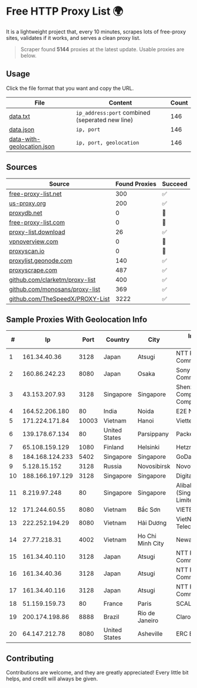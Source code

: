 
# Free HTTP Proxy List 🌍

It is a lightweight project that, every 10 minutes, scrapes lots of free-proxy sites, validates if it works, and serves a clean proxy list.


> Scraper found **5144** proxies at the latest update. Usable proxies are below.

## Usage

Click the file format that you want and copy the URL.


|File|Content|Count|
|----|-------|-----|
|[data.txt](https://raw.githubusercontent.com/themiralay/Proxy-List-World/master/data.txt)|`ip_address:port` combined (seperated new line)|146|
|[data.json](https://raw.githubusercontent.com/themiralay/Proxy-List-World/master/data.json)|`ip, port`|146|
|[data-with-geolocation.json](https://raw.githubusercontent.com/themiralay/Proxy-List-World/master/data-with-geolocation.json)|`ip, port, geolocation`|146|

## Sources

|Source|Found Proxies|Succeed|
|------|-------------|-------|
|[free-proxy-list.net](https://free-proxy-list.net)|300|✅|
|[us-proxy.org](https://www.us-proxy.org)|200|✅|
|[proxydb.net](http://proxydb.net)|0|🚫|
|[free-proxy-list.com](https://free-proxy-list.com/?page=&port=&type%5B%5D=http&type%5B%5D=https&up_time=0&search=Search)|0|🚫|
|[proxy-list.download](https://www.proxy-list.download/HTTP)|26|✅|
|[vpnoverview.com](https://vpnoverview.com/privacy/anonymous-browsing/free-proxy-servers)|0|🚫|
|[proxyscan.io](https://www.proxyscan.io)|0|🚫|
|[proxylist.geonode.com](https://proxylist.geonode.com/api/proxy-list?limit=300&page=1&sort_by=lastChecked&sort_type=desc&protocols=http,https)|140|✅|
|[proxyscrape.com](https://api.proxyscrape.com/v2/?request=displayproxies&protocol=http&timeout=10000&country=all&ssl=all&anonymity=all)|487|✅|
|[github.com/clarketm/proxy-list](https://raw.githubusercontent.com/clarketm/proxy-list/master/proxy-list-raw.txt)|400|✅|
|[github.com/monosans/proxy-list](https://raw.githubusercontent.com/monosans/proxy-list/main/proxies/http.txt)|369|✅|
|[github.com/TheSpeedX/PROXY-List](https://raw.githubusercontent.com/TheSpeedX/PROXY-List/master/http.txt)|3222|✅|


## Sample Proxies With Geolocation Info

|#|Ip|Port|Country|City|Internet Service Provider|
|-|--|----|-------|----|-------------------------|
|1|161.34.40.36|3128|Japan|Atsugi|NTT PC Communications, Inc.|
|2|160.86.242.23|8080|Japan|Osaka|Sony Network Communications Inc|
|3|43.153.207.93|3128|Singapore|Singapore|Shenzhen Tencent Computer Systems Company Limited|
|4|164.52.206.180|80|India|Noida|E2E Networks Limited|
|5|171.224.171.84|10003|Vietnam|Hanoi|Viettel Corporation|
|6|139.178.67.134|80|United States|Parsippany|Packet Host, Inc.|
|7|65.108.159.129|1080|Finland|Helsinki|Hetzner Online GmbH|
|8|184.168.124.233|5402|Singapore|Singapore|GoDaddy.com, LLC|
|9|5.128.15.152|3128|Russia|Novosibirsk|Novotelecom Ltd|
|10|188.166.197.129|3128|Singapore|Singapore|DigitalOcean, LLC|
|11|8.219.97.248|80|Singapore|Singapore|Alibaba Cloud (Singapore) Private Limited|
|12|171.244.60.55|8080|Vietnam|Bắc Sơn|VIETEL|
|13|222.252.194.29|8080|Vietnam|Hải Dương|VietNam Post and Telecom Corporation|
|14|27.77.218.31|4002|Vietnam|Ho Chi Minh City|Newass2011xDSLHCMC|
|15|161.34.40.110|3128|Japan|Atsugi|NTT PC Communications, Inc.|
|16|161.34.40.36|3128|Japan|Atsugi|NTT PC Communications, Inc.|
|17|161.34.40.116|3128|Japan|Atsugi|NTT PC Communications, Inc.|
|18|51.159.159.73|80|France|Paris|SCALEWAY|
|19|200.174.198.86|8888|Brazil|Rio de Janeiro|Claro S.A|
|20|64.147.212.78|8080|United States|Asheville|ERC Broadband|



## Contributing

Contributions are welcome, and they are greatly appreciated! Every
little bit helps, and credit will always be given.

